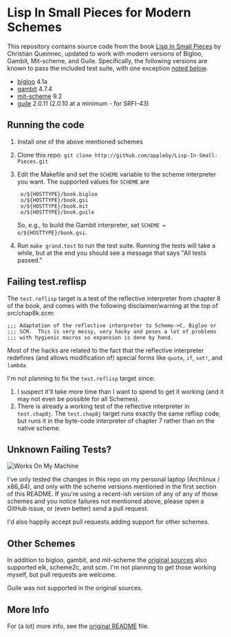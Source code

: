 Lisp In Small Pieces for Modern Schemes
=======================================

This repository contains source code from the book
[Lisp In Small Pieces][LiSP] by Christian Queinnec, updated to work
with modern versions of Bigloo, Gambit, Mit-scheme, and
Guile. Specifically, the following versions are known to pass the
included test suite, with one exception
[noted below][failing-test.reflisp].

- [bigloo][] 4.1a
- [gambit][] 4.7.4
- [mit-scheme][] 9.2
- [guile][] 2.0.11 (2.0.10 at a minimum - for SRFI-43)

Running the code
----------------

1. Install one of the above mentioned schemes

2. Clone this repo.
    `git clone http://github.com/appleby/Lisp-In-Small-Pieces.git`

3. Edit the Makefile and set the `SCHEME` variable to the scheme
   interpreter you want. The supported values for `SCHEME` are

        o/${HOSTTYPE}/book.bigloo
        o/${HOSTTYPE}/book.gsi
        o/${HOSTTYPE}/book.mit
        o/${HOSTTYPE}/book.guile

   So, e.g., to build the Gambit interpreter, set `SCHEME =
   o/${HOSTTYPE}/book.gsi`.

4. Run `make grand.test` to run the test suite. Running the tests will
   take a while, but at the end you should see a message that says
   "All tests passed."

Failing test.reflisp
--------------------

The `test.reflisp` target is a test of the reflective interpreter from
chapter 8 of the book, and comes with the following disclaimer/warning
at the top of src/chap8k.scm:

    ;;; Adaptation of the reflective interpreter to Scheme->C, Bigloo or
    ;;; SCM.  This is very messy, very hacky and poses a lot of problems
    ;;; with hygienic macros so expansion is done by hand.

Most of the hacks are related to the fact that the reflective
interpreter redefines (and allows modification of) special forms like
`quote`, `if`, `set!`, and `lambda`.

I'm not planning to fix the `test.reflisp` target since:

1. I suspect it'll take more time than I want to spend to get it
   working (and it may not even be possible for all Schemes).
2. There is already a working test of the reflective interpreter in
   `test.chap8j`. The `test.chap8j` target runs exactly the same
   reflisp code, but runs it in the byte-code interpreter of chapter 7
   rather than on the native scheme.

Unknown Failing Tests?
----------------------

![Works On My Machine](http://blog.codinghorror.com/content/images/uploads/2007/03/6a0120a85dcdae970b0128776ff992970c-pi.png)

I've only tested the changes in this repo on my personal laptop
(Archlinux / x86_64), and only with the scheme versions mentioned in
the first section of this README. If you're using a recent-ish version
of any of any of those schemes and you notice failures not mentioned
above, please open a GitHub issue, or (even better) send a pull
request.

I'd also happily accept pull requests adding support for other schemes.

Other Schemes
-------------

In addition to bigloo, gambit, and mit-scheme the
[original sources][LiSP-2ndEdition] also supported elk, scheme2c, and
scm.  I'm not planning to get those working myself, but pull requests
are welcome.

Guile was not supported in the original sources.

More Info
---------

For (a lot) more info, see the [original README][README] file.

[README]: https://raw.githubusercontent.com/appleby/Lisp-In-Small-Pieces/master/README.orig
[failing-test.reflisp]: https://github.com/appleby/Lisp-In-Small-Pieces#failing-testreflisp

[LiSP]: http://pagesperso-systeme.lip6.fr/Christian.Queinnec/WWW/LiSP.html
[LiSP-2ndEdition]: http://pagesperso-systeme.lip6.fr/Christian.Queinnec/Books/LiSP-2ndEdition-2006Dec11.tgz

[bigloo]: http://www-sop.inria.fr/indes/fp/Bigloo
[gambit]: http://dynamo.iro.umontreal.ca/wiki/index.php/Main_Page
[mit-scheme]: http://www.gnu.org/software/mit-scheme/
[guile]: http://www.gnu.org/software/guile/
